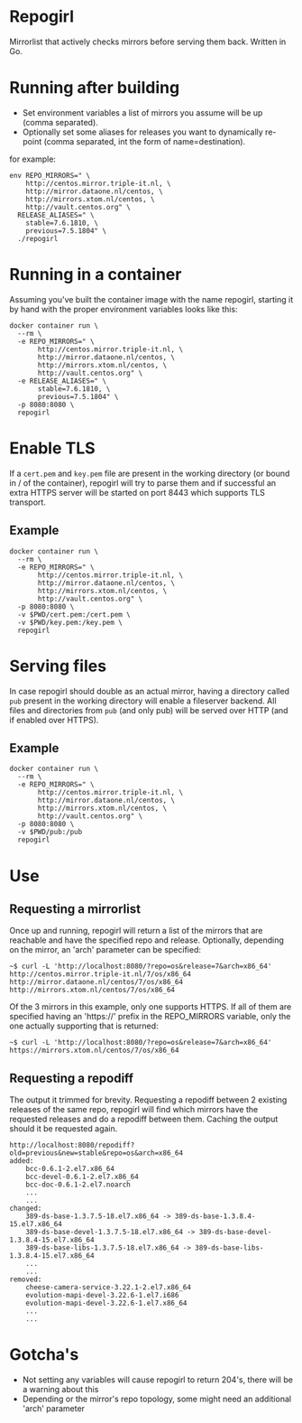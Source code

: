 # Repogirl
Mirrorlist that actively checks mirrors before serving them back. Written in Go.


# Running after building

* Set environment variables a list of mirrors you assume will be up (comma separated).
* Optionally set some aliases for releases you want to dynamically re-point (comma separated, int the form of name=destination).

for example:
```
env REPO_MIRRORS=" \
    http://centos.mirror.triple-it.nl, \
    http://mirror.dataone.nl/centos, \
    http://mirrors.xtom.nl/centos, \
    http://vault.centos.org" \
  RELEASE_ALIASES=" \
    stable=7.6.1810, \
    previous=7.5.1804" \
  ./repogirl
```


# Running in a container
Assuming you've built the container image with the name repogirl, starting it by hand with the proper environment variables looks like this:
```
docker container run \
  --rm \
  -e REPO_MIRRORS=" \
       http://centos.mirror.triple-it.nl, \
       http://mirror.dataone.nl/centos, \
       http://mirrors.xtom.nl/centos, \
       http://vault.centos.org" \
  -e RELEASE_ALIASES=" \
       stable=7.6.1810, \
       previous=7.5.1804" \
  -p 8080:8080 \
  repogirl
```


# Enable TLS
If a `cert.pem` and `key.pem` file are present in the working directory (or bound in / of the container), repogirl will try to parse them and
if successful an extra HTTPS server will be started on port 8443 which supports TLS transport.

## Example
```
docker container run \
  --rm \
  -e REPO_MIRRORS=" \
       http://centos.mirror.triple-it.nl, \
       http://mirror.dataone.nl/centos, \
       http://mirrors.xtom.nl/centos, \
       http://vault.centos.org" \
  -p 8080:8080 \
  -v $PWD/cert.pem:/cert.pem \
  -v $PWD/key.pem:/key.pem \
  repogirl
```

# Serving files
In case repogirl should double as an actual mirror, having a directory called `pub` present in the working directory will enable a fileserver
backend. All files and directories from `pub` (and only pub) will be served over HTTP (and if enabled over HTTPS).

## Example
```
docker container run \
  --rm \
  -e REPO_MIRRORS=" \
       http://centos.mirror.triple-it.nl, \
       http://mirror.dataone.nl/centos, \
       http://mirrors.xtom.nl/centos, \
       http://vault.centos.org" \
  -p 8080:8080 \
  -v $PWD/pub:/pub
  repogirl
```
# Use

## Requesting a mirrorlist
Once up and running, repogirl will return a list of the mirrors that are reachable and have the specified repo and release. Optionally, depending on the mirror, an 'arch' parameter can be specified:
```
~$ curl -L 'http://localhost:8080/?repo=os&release=7&arch=x86_64'
http://centos.mirror.triple-it.nl/7/os/x86_64
http://mirror.dataone.nl/centos/7/os/x86_64
http://mirrors.xtom.nl/centos/7/os/x86_64
```

Of the 3 mirrors in this example, only one supports HTTPS. If all of them are specified having an 'https://' prefix in the REPO_MIRRORS variable, only the one actually supporting that is returned:
```
~$ curl -L 'http://localhost:8080/?repo=os&release=7&arch=x86_64'
https://mirrors.xtom.nl/centos/7/os/x86_64
```

## Requesting a repodiff
The output it trimmed for brevity. Requesting a repodiff between 2 existing releases of the same repo, repogirl will find which mirrors have the requested releases and do a repodiff between them. Caching the output should it be requested again.
```
http://localhost:8080/repodiff?old=previous&new=stable&repo=os&arch=x86_64
added:
	bcc-0.6.1-2.el7.x86_64
	bcc-devel-0.6.1-2.el7.x86_64
	bcc-doc-0.6.1-2.el7.noarch
	...
	...
changed:
	389-ds-base-1.3.7.5-18.el7.x86_64 -> 389-ds-base-1.3.8.4-15.el7.x86_64
	389-ds-base-devel-1.3.7.5-18.el7.x86_64 -> 389-ds-base-devel-1.3.8.4-15.el7.x86_64
	389-ds-base-libs-1.3.7.5-18.el7.x86_64 -> 389-ds-base-libs-1.3.8.4-15.el7.x86_64
	...
	...
removed:
	cheese-camera-service-3.22.1-2.el7.x86_64
	evolution-mapi-devel-3.22.6-1.el7.i686
	evolution-mapi-devel-3.22.6-1.el7.x86_64
	...
	...
```

# Gotcha's

* Not setting any variables will cause repogirl to return 204's, there will be a warning about this
* Depending or the mirror's repo topology, some might need an additional 'arch' parameter
